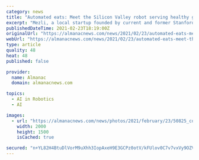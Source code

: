 ```yaml
---
category: news
title: "Automated eats: Meet the Silicon Valley robot serving healthy grain bowls for $4.99"
excerpt: "Mezli, a local startup founded by current and former Stanford students, wants to use robotics to make cheap, convenient, high-quality food available to the masses."
publishedDateTime: 2021-02-23T18:19:00Z
originalUrl: "https://almanacnews.com/news/2021/02/23/automated-eats-meet-the-silicon-valley-robot-serving-healthy-grain-bowls-for-499"
webUrl: "https://almanacnews.com/news/2021/02/23/automated-eats-meet-the-silicon-valley-robot-serving-healthy-grain-bowls-for-499"
type: article
quality: 48
heat: 48
published: false

provider:
  name: Almanac
  domain: almanacnews.com

topics:
  - AI in Robotics
  - AI

images:
  - url: "https://almanacnews.com/news/photos/2021/february/23/50825_col.jpg"
    width: 2000
    height: 1500
    isCached: true

secured: "n+YL82H4BtuDlVorM9uXhh3IopAxeH9E3GCPz0otV/kFUlov0C7v7vxVy9OZV7njlSw9DGlaZSRuFWCfotBWD4xx1IZO9X0nMNnoRuv5I54hZBLc4trHmBJTQnUwpq/EhfaOiloU8JpG7TRQzGBGYr429JUuEwZAh4wfy3ekJ6Ku54z7RvievaS7hmaLz7z8GVVZD/kzbzb9jVKiWNVUmW2eR39ySKxYW9Pdj1hKuxGjD6NKGx8iDcJ4cy+rAdHdh6ejhfOhv5eIhCm0YEvCqxzBJevSB7F7M7xS2JdRK0c00c8X3/lY4NTPQNgkd/0TdyT4NQbflFJmG5SoaL4FYFH5fJ3SBx9RwlxDQQUtV9s=;Vl1j227FsWaurCdB80vzkQ=="
---
```


